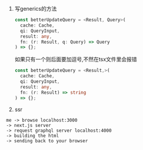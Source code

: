 1. 写generics的方法

    ```ts
    const betterUpdateQuery = <Result, Query>(
      cache: Cache,
      qi: QueryInput,
      result: any,
      fn: (r: Result, q: Query) => Query
    ) => {};
    ```

    如果只有一个则后面要加逗号,不然在tsx文件里会报错

    ```ts
    const betterUpdateQuery = <Result,>(
      cache: Cache,
      qi: QueryInput,
      result: any,
      fn: (r: Result) => string
    ) => {};
    ```

2. ssr
  
  ```plain
  me -> browse localhost:3000 
  -> next.js server 
  -> request graphql server localhost:4000
  -> building the html
  -> sending back to your browser
  ```
